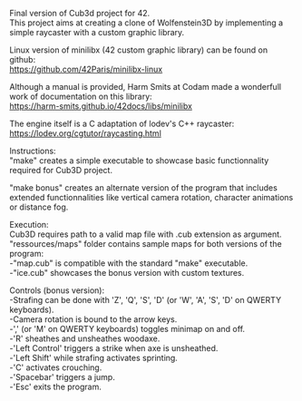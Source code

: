Final version of Cub3d project for 42. <br>
This project aims at creating a clone of Wolfenstein3D by implementing a simple raycaster with a custom graphic library.

Linux version of minilibx (42 custom graphic library) can be found on github: <br>
https://github.com/42Paris/minilibx-linux

Although a manual is provided, Harm Smits at Codam made a wonderfull work of documentation on this library: <br>
https://harm-smits.github.io/42docs/libs/minilibx

The engine itself is a C adaptation of lodev's C++ raycaster: <br>
https://lodev.org/cgtutor/raycasting.html

Instructions: <br>
"make" creates a simple executable to showcase basic functionnality required for Cub3D project.

"make bonus" creates an alternate version of the program that includes extended functionnalities like vertical camera rotation, character animations or distance fog.

Execution: <br>
Cub3D requires path to a valid map file with .cub extension as argument.
"ressources/maps" folder contains sample maps for both versions of the program: <br>
	-"map.cub" is compatible with the standard "make" executable. <br>
	-"ice.cub" showcases the bonus version with custom textures. <br>

Controls (bonus version): <br>
-Strafing can be done with 'Z', 'Q', 'S', 'D' (or 'W', 'A', 'S', 'D' on QWERTY keyboards). <br>
-Camera rotation is bound to the arrow keys. <br>
-',' (or 'M' on QWERTY keyboards) toggles minimap on and off. <br>
-'R' sheathes and unsheathes woodaxe. <br>
-'Left Control' triggers a strike when axe is unsheathed. <br>
-'Left Shift' while strafing activates sprinting. <br>
-'C' activates crouching. <br>
-'Spacebar' triggers a jump. <br>
-'Esc' exits the program. <br>
